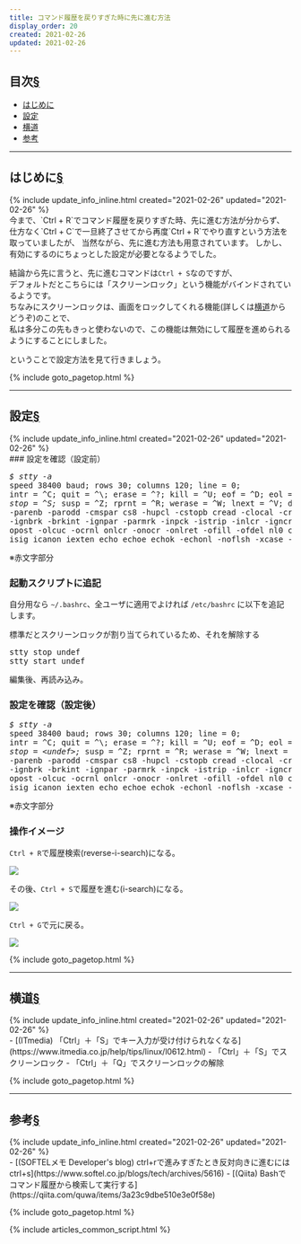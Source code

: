 ```yaml
---
title: コマンド履歴を戻りすぎた時に先に進む方法
display_order: 20
created: 2021-02-26
updated: 2021-02-26
---
```


## <a name="index">目次</a><a class="heading-anchor-permalink" href="#目次">§</a>

<ul id="index_ul">
<li><a href="#introduction">はじめに</a></li>
<li><a href="#setting">設定</a></li>
<li><a href="#side-street">横道</a></li>
<li><a href="#reference">参考</a></li>
</ul>

* * *
## <a name="introduction">はじめに</a><a class="heading-anchor-permalink" href="#introduction">§</a>
<div class="chapter-updated">{% include update_info_inline.html created="2021-02-26" updated="2021-02-26" %}</div>
今まで、`Ctrl + R`でコマンド履歴を戻りすぎた時、先に進む方法が分からず、  
仕方なく`Ctrl + C`で一旦終了させてから再度`Ctrl + R`でやり直すという方法を取っていましたが、
当然ながら、先に進む方法も用意されています。  
しかし、有効にするのにちょっとした設定が必要となるようでした。

結論から先に言うと、先に進むコマンドは`Ctrl + S`なのですが、  
デフォルトだとこちらには「スクリーンロック」という機能がバインドされているようです。  
ちなみにスクリーンロックは、画面をロックしてくれる機能(詳しくは[横道](#side-street)からどうぞ)のことで、  
私は多分この先もきっと使わないので、この機能は無効にして履歴を進められるようにすることにしました。  

ということで設定方法を見て行きましょう。

{% include goto_pagetop.html %}

* * *
## <a name="setting">設定</a><a class="heading-anchor-permalink" href="#setting">§</a>
<div class="chapter-updated">{% include update_info_inline.html created="2021-02-26" updated="2021-02-26" %}</div>
### 設定を確認（設定前）
<div class="code-box-output no-title">
<pre>
<em class="command">$ stty -a</em>
speed 38400 baud; rows 30; columns 120; line = 0;
intr = ^C; quit = ^\; erase = ^?; kill = ^U; eof = ^D; eol = &lt;undef&gt;; eol2 = &lt;undef&gt;; swtch = &lt;undef&gt;; <em>start = ^Q;
stop = ^S;</em> susp = ^Z; rprnt = ^R; werase = ^W; lnext = ^V; discard = ^O; min = 1; time = 0;
-parenb -parodd -cmspar cs8 -hupcl -cstopb cread -clocal -crtscts
-ignbrk -brkint -ignpar -parmrk -inpck -istrip -inlcr -igncr icrnl ixon -ixoff -iuclc -ixany -imaxbel -iutf8
opost -olcuc -ocrnl onlcr -onocr -onlret -ofill -ofdel nl0 cr0 tab0 bs0 vt0 ff0
isig icanon iexten echo echoe echok -echonl -noflsh -xcase -tostop -echoprt echoctl echoke -flusho -extproc
</pre>
</div>
※赤文字部分

### 起動スクリプトに追記

自分用なら `~/.bashrc`、全ユーザに適用でよければ `/etc/bashrc` に以下を追記します。

<div class="code-box">
<div class="title">標準だとスクリーンロックが割り当てられているため、それを解除する</div>
<pre>
stty stop undef
stty start undef
</pre>
</div>
編集後、再読み込み。

### 設定を確認（設定後）
<div class="code-box-output no-title">
<pre>
<em class="command">$ stty -a</em>
speed 38400 baud; rows 30; columns 120; line = 0;
intr = ^C; quit = ^\; erase = ^?; kill = ^U; eof = ^D; eol = &lt;undef&gt;; eol2 = &lt;undef&gt;; swtch = &lt;undef&gt;; <em>start = &lt;undef&gt;;
stop = &lt;undef&gt;;</em> susp = ^Z; rprnt = ^R; werase = ^W; lnext = ^V; discard = ^O; min = 1; time = 0;
-parenb -parodd -cmspar cs8 -hupcl -cstopb cread -clocal -crtscts
-ignbrk -brkint -ignpar -parmrk -inpck -istrip -inlcr -igncr icrnl ixon -ixoff -iuclc -ixany -imaxbel -iutf8
opost -olcuc -ocrnl onlcr -onocr -onlret -ofill -ofdel nl0 cr0 tab0 bs0 vt0 ff0
isig icanon iexten echo echoe echok -echonl -noflsh -xcase -tostop -echoprt echoctl echoke -flusho -extproc</pre>
</div>
※赤文字部分

### 操作イメージ

`Ctrl + R`で履歴検索(reverse-i-search)になる。

![](https://cdn-ak.f.st-hatena.com/images/fotolife/f/fumokmm/20210226/20210226114138.png)

その後、`Ctrl + S`で履歴を進む(i-search)になる。

![](https://cdn-ak.f.st-hatena.com/images/fotolife/f/fumokmm/20210226/20210226114141.png)

`Ctrl + G`で元に戻る。

![](https://cdn-ak.f.st-hatena.com/images/fotolife/f/fumokmm/20210226/20210226114145.png)

{% include goto_pagetop.html %}

* * *
## <a name="side-street">横道</a><a class="heading-anchor-permalink" href="#side-street">§</a>
<div class="chapter-updated">{% include update_info_inline.html created="2021-02-26" updated="2021-02-26" %}</div>
- [(ITmedia) 「Ctrl」＋「S」でキー入力が受け付けられなくなる](https://www.itmedia.co.jp/help/tips/linux/l0612.html)
  - 「Ctrl」＋「S」でスクリーンロック
  - 「Ctrl」＋「Q」でスクリーンロックの解除

{% include goto_pagetop.html %}

* * *
## <a name="reference">参考</a><a class="heading-anchor-permalink" href="#reference">§</a>
<div class="chapter-updated">{% include update_info_inline.html created="2021-02-26" updated="2021-02-26" %}</div>
- [(SOFTELメモ Developer's blog) ctrl+rで進みすぎたとき反対向きに進むにはctrl+s](https://www.softel.co.jp/blogs/tech/archives/5616)
- [(Qiita) Bashでコマンド履歴から検索して実行する](https://qiita.com/quwa/items/3a23c9dbe510e3e0f58e)

{% include goto_pagetop.html %}

{% include articles_common_script.html %}
